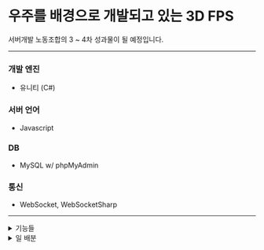 # 우주를 배경으로 개발되고 있는 3D FPS

서버개발 노동조합의 3 ~ 4차 성과물이 될 예정입니다.

* * * 

### 개발 엔진
- 유니티 (C#)

### 서버 언어
- Javascript

### DB
- MySQL w/ phpMyAdmin

### 통신
- WebSocket, WebSocketSharp

* * *
<details>
  <summary>기능들</summary>

  
  
### 서버에 추가되는 기능
- (예정) 방 기능

### 클라이언트에 추가되는 기능
- 에니메이션
- 부위별 데미지
- 도탄
- 관통
- 오브젝트 인터렉션
- 키 매핑
- (4차 예정) HDRP를 사용하여 좋은 그래픽을

* * *

### 개발될 게임 모드
- 데스메치
- (4차 예정)지역 점령
- 추후 추가 예정

* * *

#### 추후 추가될 가능성 많음
</details>
  
<details>
  <summary>일 배분</summary>
  
  * * *
## 10월달 개발

- 팀 배정, 점수 관련 (게임 모드) (한 사람)
  * 일단 데스메치를 만듭시다.

* * *
  
### DB (만약 한다면 한 사람에서 두 사람이 쭉)
- 경험치 시스템
- 브실골플

* * *
  
### 클라이언트 쪽
- 키 매핑
- UI
<br/>
  
  
- 메인 메뉴
- 스테이지
<br/>
  
  
- 다른 무기 (총 또는 투척 또는 근접)
  * 에니메이션
- 효과
  * 피격
  * 사망
  * 생성
<br/>

  
- 물리 쪽?
</details>
